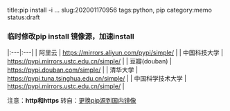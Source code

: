title:pip install -i ...
slug:202001170956
tags:python, pip
category:memo
status:draft

### 临时修改pip install 镜像源，加速install

|:---|:---|
| 阿里云 | https://mirrors.aliyun.com/pypi/simple/ |
| 中国科技大学 | https://pypi.mirrors.ustc.edu.cn/simple/ |
| 豆瓣(douban) | https://pypi.douban.com/simple/ |
| 清华大学 | https://pypi.tuna.tsinghua.edu.cn/simple/ |
| 中国科学技术大学 | https://pypi.mirrors.ustc.edu.cn/simple/ |  

注意：**http和https**
转自：[更换pip源到国内镜像](https://yq.aliyun.com/articles/652884)
